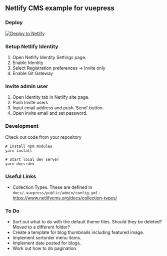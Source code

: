 ## Netlify CMS example for vuepress 

### Deploy
[![Deploy to Netlify](https://www.netlify.com/img/deploy/button.svg)](https://app.netlify.com/start/deploy?repository=https://github.com/bloycey/vuepress-bones)

### Setup Netlify Identity
1. Open Netlify Identity Settings page.
1. Enable Identity
1. Select Registration preferences -> Invite only
1. Enable Git Gateway

### Invite admin user
1. Open Identity tab in Netlify site page.
1. Push Invite users
1. Input email address and push 'Send' button.
1. Open invite email and set password.

### Development
Check out code from your repository

```
# Install npm modules
yarn install

# Start local dev server
yarn docs:dev
```

### Useful Links

- Collection Types. These are defined in `docs/.vuepress/public/admin/config.yml` : https://www.netlifycms.org/docs/collection-types/


### To Do

- Sort out what to do with the default theme files. Should they be deleted? Moved to a different folder?
- Create a template for blog thumbnails including featured image.
- Implement sortorder menu items.
- Implement date posted for blogs.
- Work out how to do pagination.